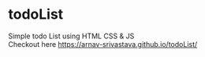 # todoList
Simple todo List using HTML CSS &amp; JS
<br />
Checkout here
https://arnav-srivastava.github.io/todoList/

